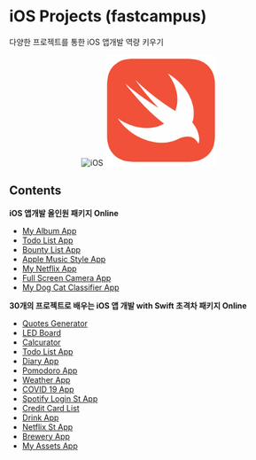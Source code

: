 # iOS Projects (fastcampus)

다양한 프로젝트를 통한 iOS 앱개발 역량 키우기



<p align="center"> 
	<img src="https://img.icons8.com/ios/250/000000/ios-logo.png" alt="iOS" width="200" height="200"/>
	<img src="https://raw.githubusercontent.com/devicons/devicon/master/icons/swift/swift-original.svg" alt="swift" width="200" height="200"/> 
</p> 

## Contents

**iOS 앱개발 올인원 패키지 Online**

- [My Album App](projects/MyAlbum)
- [Todo List App](projects/TodoList)
- [Bounty List App](projects/BountyList)
- [Apple Music Style App](projects/AppleMusicStApp)
- [My Netflix App](projects/MyNetflix)
- [Full Screen Camera App](projects/FullScreenCamera)
- [My Dog Cat Classifier App](projects/MyDogCatClassifier)

**30개의 프로젝트로 배우는 iOS 앱 개발 with Swift 초격차 패키지 Online**

- [Quotes Generator](projects/QuotesGenerator)
- [LED Board](projects/LEDBoard)
- [Calcurator](projects/Calcurator)
- [Todo List App](projects/TodoList2)
- [Diary App](projects/DiaryApp)
- [Pomodoro App](projects/PomodoroApp)
- [Weather App](projects/WeatherApp)
- [COVID 19 App](projects/COVID19App)
- [Spotify Login St App](projects/SpotifyLoginStApp)
- [Credit Card List](projects/CreditCardList)
- [Drink App](projects/DrinkApp)
- [Netflix St App](projects/NetfilxStApp)
- [Brewery App](projects/BreweryApp)
- [My Assets App](projects/MyAssets)

